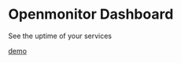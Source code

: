 # Openmonitor Dashboard

See the uptime of your services

[demo](https://openmonitor.demo.zeekay.dev/)
